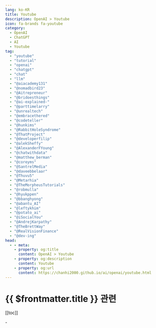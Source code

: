 ```yaml
---
lang: ko-KR
title: Youtube
description: OpenAI > Youtube
icon: fa-brands fa-youtube
category: 
  - OpenAI
  - ChatGPT
  - AI
  - Youtube
tag: 
  - "youtube"
  - "tutorial"
  - "openai"
  - "chatgpt"
  - "chat"
  - "llm"
  - "@aiacademy131"
  - "@nomadbird23"
  - "@Aitrepreneur"
  - "@bridoesthings"
  - "@ai-explained-"
  - "@parttimelarry"
  - "@unrealtech"
  - "@embracethered"
  - "@codeteller"
  - "@hunkims"
  - "@RabbitHoleSyndrome"
  - "@ThatProject"
  - "@developerfilip"
  - "@alekSheffy"
  - "@AlexanderFYoung"
  - "@chatwithdata"
  - "@matthew_berman"
  - "@coreyms"
  - "@SantrelMedia"
  - "@daveebbelaar"
  - "@Thuvu5"
  - "@Metarhia"
  - "@TheMorpheusTutorials"
  - "@robmulla"
  - "@hyukppen"
  - "@bbanghyong"
  - "@abantu_AI"
  - "@leftykhim"
  - "@potato_ai"
  - "@iSocialYou"
  - "@AndrejKarpathy"
  - "@TheBrettWay"
  - "@RealVisionFinance"
  - "@dev-ing"
head:
  - - meta:
    - property: og:title
      content: OpenAI > Youtube
    - property: og:description
      content: Youtube
    - property: og:url
      content: https://chanhi2000.github.io/ai/openai/youtube.html
---
```


# {{ $frontmatter.title }} 관련

[[toc]]

<MyYouTubeItems jsonName="yu-aiacademy131" /><!-- 한국인공지능아카데미 -->
<MyYouTubeItems jsonName="yu-njob_school" /><!-- N잡 학교 -->
<MyYouTubeItems jsonName="yu-Aitrepreneur" /><!-- Aitrepreneur -->
<MyYouTubeItems jsonName="yu-BriDoesAI" /><!-- Bri Does AI -->
<MyYouTubeItems jsonName="yu-aiexplained-official" /><!-- AI Explained -->
<MyYouTubeItems jsonName="yu-parttimelarry" /><!-- Part Time Larry -->
<MyYouTubeItems jsonName="yu-unrealtech" /><!-- 안될공학 - IT 테크 신기술 -->
<MyYouTubeItems jsonName="yu-embracethered" /><!-- Embrace The Red -->
<MyYouTubeItems jsonName="yu-코드깎는노인" /><!-- 코드깎는노인 -->
<MyYouTubeItems jsonName="yu-hunkims" /><!-- Sung Kim -->
<MyYouTubeItems jsonName="yu-RabbitHoleSyndrome" /><!-- RabbitHoleSyndrome -->
<MyYouTubeItems jsonName="yu-ThatProject" /><!-- That Project -->
<MyYouTubeItems jsonName="yu-developerfilip" /><!-- Developer Filip -->
<MyYouTubeItems jsonName="yu-alekSheffy" /><!-- Alek -->
<MyYouTubeItems jsonName="yu-AlexanderFYoung" /><!-- Dr Alex Young -->
<MyYouTubeItems jsonName="yu-chatwithdata" /><!-- Chat with data -->
<MyYouTubeItems jsonName="yu-matthew_berman" /><!-- Matthew Berman -->
<MyYouTubeItems jsonName="yu-coreyms" /><!-- Corey Schafer -->
<MyYouTubeItems jsonName="yu-SantrelMedia" /><!-- Santrel Media -->
<MyYouTubeItems jsonName="yu-daveebbelaar" /><!-- Dave Ebbelaar -->
<MyYouTubeItems jsonName="yu-Thuvu5" /><!-- Thu Vu data analytics -->
<MyYouTubeItems jsonName="yu-Metarhia" /><!-- Metarhia -->
<MyYouTubeItems jsonName="yu-TheMorpheusTutorials" /><!-- The Morpheus Tutorials -->
<MyYouTubeItems jsonName="yu-robmulla" /><!-- Rob Mulla -->
<MyYouTubeItems jsonName="yu-hyukppen" /><!-- 혁펜하임 -->
<MyYouTubeItems jsonName="yu-bbanghyong" /><!-- 빵형의 개발도상국 -->
<MyYouTubeItems jsonName="yu-abantu_AI" /><!-- 아반투 (인공지능 및 안드로이드 강의) -->-
<MyYouTubeItems jsonName="yu-leftykhim" /><!-- 김왼손의 왼손코딩 -->
<MyYouTubeItems jsonName="yu-potato_ai" /><!-- 감자나라ai -->
<MyYouTubeItems jsonName="yu-iSocialYou" /><!-- i Social You -->
<MyYouTubeItems jsonName="yu-AndrejKarpathy" /><!-- Andrej Karpathy -->
<MyYouTubeItems jsonName="yu-TheBrettWay" /><!-- Brett Malinowski -->
<MyYouTubeItems jsonName="yu-RealVisionFinance" /><!-- Real Vision -->
<MyYouTubeItems jsonName="yu-dev-ing" /><!-- 오늘도 개발중 -->
<MyYouTubeItems jsonName="yu-boanproject" /><!-- 보안프로젝트[boanproject] -->
<MyYouTubeItems jsonName="yu-Boo_ho" /><!-- 부업하는 호박군 -->
<MyYouTubeItems jsonName="yu-TinaHuang1" /><!-- Tina Huang -->
<MyYouTubeItems jsonName="yu-MahlerLab" /><!-- 말러랩 -->
<MyYouTubeItems jsonName="yu-HITSAI" /><!-- HITS -->
<MyYouTubeItems jsonName="yu-aiDotEngineer" /><!-- AI Engineer -->
<MyYouTubeItems jsonName="yu-engineerprompt" /><!-- Prompt Engineering -->
<MyYouTubeItems jsonName="yu-ConnerArdman" /><!-- Conner Ardman -->
<MyYouTubeItems jsonName="yu-unconv" /><!-- Unconventional Coding -->
<MyYouTubeItems jsonName="yu-AI-km1yn" /><!-- 모두의AI -->
<MyYouTubeItems jsonName="yu-WesRoth" /><!-- Wes Roth -->
<MyYouTubeItems jsonName="yu-runbuild" /><!-- 런빌드 -->
<MyYouTubeItems jsonName="yu-ritvikmath" /><!-- ritvikmath -->
<MyYouTubeItems jsonName="yu-vprasadmdmph" /><!-- Vinay Prasad MD MPH -->
<MyYouTubeItems jsonName="yu-GadgetSeoul" /><!-- Gadget Seoul -->
<MyYouTubeItems jsonName="yu-MattVidPro" /><!-- MattVidPro AI -->
<MyYouTubeItems jsonName="yu-nangman002" /><!-- 낭만공돌이 - IT와 비즈니스 이야기 -->
<MyYouTubeItems jsonName="yu-YannicKilcher" /><!-- Yannic Kilcher -->
<MyYouTubeItems jsonName="yu-sentdex" /><!-- sentdex -->
<MyYouTubeItems jsonName="yu-diplwapl" /><!-- 디플와플 -->
<MyYouTubeItems jsonName="yu-1littlecoder" /><!-- 1littlecoder -->
<MyYouTubeItems jsonName="yu-corgi_NLP" /><!-- NLP 코기 -->
<MyYouTubeItems jsonName="yu-jincoding" /><!-- 찐코딩 Jin Coding -->
<MyYouTubeItems jsonName="yu-ai-foundations" /><!-- AI Foundations -->
<MyYouTubeItems jsonName="yu-kimfl" /><!-- 프로그래머 김플 스튜디오 -->
<MyYouTubeItems jsonName="yu-aiadvantage" /><!-- The AI Advantage -->
<MyYouTubeItems jsonName="yu-eddie_the_traveler" /><!-- 에디의 개발 여행기 -->
<MyYouTubeItems jsonName="yu-toshvelaga" /><!-- Tosh Velaga -->
<MyYouTubeItems jsonName="yu-Buff_RnBD" /><!-- 버프 -->
<MyYouTubeItems jsonName="yu-DavidOndrej" /> <!-- David Ondrej -->
<MyYouTubeItems jsonName="yu-mreflow" /><!-- Matt Wolfe -->
<MyYouTubeItems jsonName="yu-newlearningTV" /><!-- NewLearning 뉴러닝 -->
<MyYouTubeItems jsonName="yu-ExplainingComputers" /><!-- ExplainingComputers -->
<MyYouTubeItems jsonName="yu-easyaitech" /><!-- AI 파트너스 -->
<MyYouTubeItems jsonName="yu-kooky0ai" /><!-- 기묘한 자동화 -->
<MyYouTubeItems jsonName="yu-Buff_TV" /><!-- 버프TV -->
<MyYouTubeItems jsonName="yu-TwoMinutePapers" /><!-- Two Minute Papers -->
<MyYouTubeItems jsonName="yu-dev_brother" /><!-- 개발동생 -->
<MyYouTubeItems jsonName="yu-samwitteveenai" /><!-- Sam Witteveen -->
<MyYouTubeItems jsonName="yu-AnsonAlexander" /><!-- Anson Alexander -->
<MyYouTubeItems jsonName="yu-LiamOttley" /><!-- Liam Ottley -->
<MyYouTubeItems jsonName="yu-TiagoForte" /><!-- Tiago Forte -->
<MyYouTubeItems jsonName="yu-Lbdyro" /><!-- Seongsik Kim -->
<MyYouTubeItems jsonName="yu-googyosoo" /><!-- 구교수 TV -->
<MyYouTubeItems jsonName="yu-drawandrew" /><!-- 드로우앤드류 -->
<MyYouTubeItems jsonName="yu-career_hacker_alex" /><!-- 커리어해커 알렉스 -->
<MyYouTubeItems jsonName="yu-KodapsAcademy" /><!-- Kodaps Academy -->
<MyYouTubeItems jsonName="yu-alejandro_ao" /><!-- Alejandro AO - Software & Ai -->
<MyYouTubeItems jsonName="yu-encord" /><!-- Encord -->
<MyYouTubeItems jsonName="yu-DigitalMirrorComputing" /><!-- Digital Mirror -->
<MyYouTubeItems jsonName="yu-wkforum" /><!-- World Knowledge Forum -->
<MyYouTubeItems jsonName="yu-GISCoordinated" /><!-- GIS Coordinated -->
<MyYouTubeItems jsonName="yu-devlearn_creator" /><!-- DEV-LEARN 데브런 -AI 게임제작 강의 -->
<MyYouTubeItems jsonName="yu-edwardjhu" /><!-- Edward Hu -->
<MyYouTubeItems jsonName="yu-weirdeveloper" /><!-- 괴발자 -->
<MyYouTubeItems jsonName="yu-n8n-io" /><!-- n8n -->
<MyYouTubeItems jsonName="yu-JeffSu" /><!-- Jeff Su -->
<MyYouTubeItems jsonName="yu-realchrishawkes" /><!-- Chris Hawkes -->
<MyYouTubeItems jsonName="yu-EnjoyCreativeLife" /><!-- 런타임 -->
<MyYouTubeItems jsonName="yu-dabidstudio-ho7fh" /><!-- 다비드스튜디오 dabidstudio  -->
<MyYouTubeItems jsonName="yu-FASTCAMPUStv" /><!-- 패스트캠퍼스 -->
<MyYouTubeItems jsonName="yu-NicholasRenotte" /><!-- Nicholas Renotte -->
<MyYouTubeItems jsonName="yu-careerhackeralex" /><!-- 커리어해커 알렉스 -->
<MyYouTubeItems jsonName="yu-CleverProgrammer" /><!-- Clever Programmer -->
<MyYouTubeItems jsonName="yu-choda100" /><!-- choda100 -->
<MyYouTubeItems jsonName="yu-Eduonix" /><!-- Eduonix Learning Solutions -->
<MyYouTubeItems jsonName="yu-teddynote" /><!-- 테디노트 TeddyNote -->
<MyYouTubeItems jsonName="yu-njm0810" /><!-- 긍정왕수전노 경제적 자유 -->
<MyYouTubeItems jsonName="yu-SkillLeapAI" /><!-- Skill Leap AI -->
<MyYouTubeItems jsonName="yu-tom-delalande" /><!-- Tom Delalande -->
<MyYouTubeItems jsonName="yu-deployingai" /><!-- Deploying AI -->
<MyYouTubeItems jsonName="yu-micoding" /><!-- 몰입코딩 아카이브 -->
<MyYouTubeItems jsonName="yu-yonsei_graduate_school_sw_eng" /><!-- 연세공학대학원 컴소공학 프로젝트 -->
<MyYouTubeItems jsonName="yu-user-ck6kt9rg4r" /><!-- 한국클라우드산업협회 -->
<MyYouTubeItems jsonName="yu-realreport" /><!-- RealGrid -->
<MyYouTubeItems jsonName="yu-CodeOpinion" /><!-- CodeOpinion -->
<MyYouTubeItems jsonName="yu-murtazasworkshop" /><!-- Murtaza's Workshop - Robotics and AI -->
<MyYouTubeItems jsonName="yu-mr.5pm" /><!-- Mr.5pm -->
<MyYouTubeItems jsonName="yu-XCA" /><!-- Xcoding with Alfian -->
<MyYouTubeItems jsonName="yu-tonykipkemboi" /><!-- The How-To Guy -->
<MyYouTubeItems jsonName="yu-AICodeKing" /><!-- AICodeKing -->
<MyYouTubeItems jsonName="yu-AI-GPTWorkshop" /><!-- AI Workshop -->
<MyYouTubeItems jsonName="yu-mcodeM" /><!-- 메타코드M -->
<MyYouTubeItems jsonName="yu-elder_plinius" /><!-- Pliny the Prompter -->
<MyYouTubeItems jsonName="yu-TiffInTech" /><!-- Tiff In Tech -->
<MyYouTubeItems jsonName="yu-JohnKOBADesign" /><!-- JohnKOBA Design -->
<MyYouTubeItems jsonName="yu-DrKnowitallKnows" /><!-- Dr. Know-it-all Knows it all -->
<MyYouTubeItems jsonName="yu-gpters" /><!-- GPTers 커뮤니티 -->
<MyYouTubeItems jsonName="yu-eduttime" /><!-- EDUTTIME(K-EDU) -->
<MyYouTubeItems jsonName="yu-itnote" /><!-- 이임복의 일상IT -->
<MyYouTubeItems jsonName="yu-codewithbro95" /><!-- CodewithBro -->
<MyYouTubeItems jsonName="yu-mamapop" /><!-- 엄마, 내가 알려줄게 -->
<MyYouTubeItems jsonName="yu-beardfm" /><!-- Stephen Robles -->
<MyYouTubeItems jsonName="yu-AlfieMarsh" /><!-- AI Alfie -->
<MyYouTubeItems jsonName="yu-echohive" /><!-- echohive -->
<MyYouTubeItems jsonName="yu-cmdspace" /><!-- CMDSPACE -->
<MyYouTubeItems jsonName="yu-learn_ai" /><!-- GPT코더 -->
<MyYouTubeItems jsonName="yu-citizendev9c" /><!-- 시민개발자 구씨 -->

<TagLinks />
